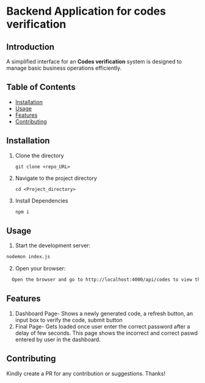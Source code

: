 # Backend Application for codes verification

## Introduction
A simplified interface for an **Codes verification** system is designed to manage basic business operations efficiently. 

## Table of Contents
- [Installation](#installation)
- [Usage](#usage)
- [Features](#features)
- [Contributing](#contributing)

## Installation
1. Clone the directory
   ```
   git clone <repo_URL>
   ```
3. Navigate to the project directory
   ```
   cd <Project_directory>
   ```
4. Install Dependencies
   ```markdown
   npm i
   ```

## Usage
1. Start the development server:
```markdown
nodemon index.js
```
2. Open your browser:
```bash
  Open the browser and go to http://localhost:4000/api/codes to view the running UI.
```
## Features

1. Dashboard Page- Shows a newly generated code, a refresh button, an input box to verify the code, submit button
2. Final Page- Gets loaded once user enter the correct password after a delay of few seconds. This page shows the incorrect and correct paswd entered by user in the dashboard.

## Contributing
Kindly create a PR for any contribution or suggestions. Thanks!


